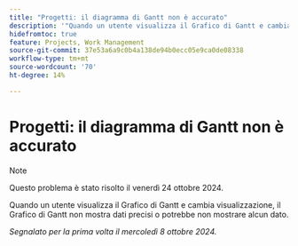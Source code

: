 ```yaml
---
title: "Progetti: il diagramma di Gantt non è accurato"
description: '"Quando un utente visualizza il Grafico di Gantt e cambia visualizzazione, il Grafico di Gantt non mostra dati precisi o potrebbe non mostrare alcun dato. ”'
hidefromtoc: true
feature: Projects, Work Management
source-git-commit: 37e53a6a9c0b4a138de94b0ecc05e9ca0de08338
workflow-type: tm+mt
source-wordcount: '70'
ht-degree: 14%

---
```



# Progetti: il diagramma di Gantt non è accurato

>[!NOTE]
>
>Questo problema è stato risolto il venerdì 24 ottobre 2024.

Quando un utente visualizza il Grafico di Gantt e cambia visualizzazione, il Grafico di Gantt non mostra dati precisi o potrebbe non mostrare alcun dato.

_Segnalato per la prima volta il mercoledì 8 ottobre 2024._
